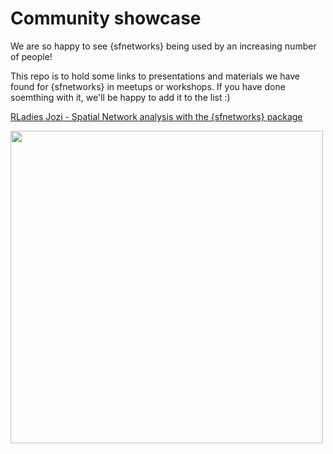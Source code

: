 # Community showcase

We are so happy to see {sfnetworks} being used by an increasing number of people! 

This repo is to hold some links to presentations and materials we have found for {sfnetworks} in meetups or workshops. If you have done soemthing with it, we'll be happy to add it to the list :)

[RLadies Jozi - Spatial Network analysis with the {sfnetworks} package](https://github.com/rladies/meetup-presentations_jozi/tree/master/sfnetworks-nov-2021)

<a href="https://github.com/rladies/meetup-presentations_jozi/tree/master/sfnetworks-nov-2021"><img src="https://pbs.twimg.com/media/FCxXKeHXsAQFsAR?format=jpg&name=large" width="500px"/></a>
